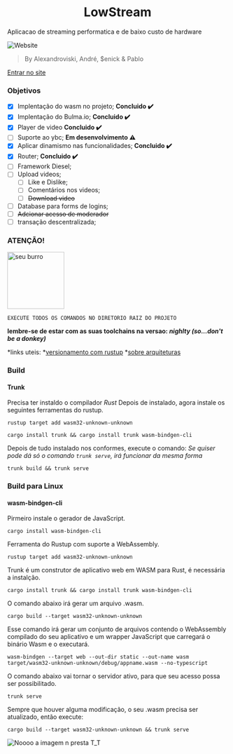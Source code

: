 <h1 align="center"> LowStream </h1>
<p align="justify"> Aplicacao de streaming performatica e de baixo custo de hardware </p>
<img alt="Website" src="https://img.shields.io/website?down_message=offline&up_message=online&url=https%3A%2F%2Flowstream.tk"> 
<blockquote>By Alexandroviski, André, $enick & Pablo</blockquote> <a href="https://lowstream.tk/">Entrar no site</a>

<h3>Objetivos</h3>

  - [x] Implentação do wasm no projeto; **Concluido :heavy_check_mark:**
  - [x] Implentação do Bulma.io; **Concluido :heavy_check_mark:**
  - [x] Player de video **Concluido :heavy_check_mark:**
  - [ ] Suporte ao ybc; **Em desenvolvimento :warning:**
  - [x] Aplicar dinamismo nas funcionalidades; **Concluido :heavy_check_mark:**
  - [x] Router; **Concluido :heavy_check_mark:**
  - [ ] Framework Diesel;
  - [ ] Upload videos;
    - [ ] Like e Dislike;
    - [ ] Comentários nos videos;
    - [ ] ~~Download video~~ 
  - [ ] Database para forms de logins;
  - [ ] ~~Adcionar acesso de moderador~~ 
  - [ ] transação descentralizada;
  
  <h3>ATENÇÃO!</h3>
  
  
 <img alt="seu burro" src="https://pbs.twimg.com/profile_images/1024031406685601793/6P8F0RFy.jpg" width="130px" height="130px"> 

  
    EXECUTE TODOS OS COMANDOS NO DIRETORIO RAIZ DO PROJETO
  **lembre-se de estar com as suas toolchains na versao: _nighlty_ _(so...don't be a donkey)_** 
  
 *links uteis:
    *[versionamento com rustup](https://doc.rust-lang.org/edition-guide/rust-2018/rustup-for-managing-rust-versions.html)
    *[sobre arquiteturas](https://raw.githubusercontent.com/wiki/hjl-tools/x86-psABI/x86-64-psABI-1.0.pdf)
  
  <h3>Build</h3>
  
  	
  
  <h4>Trunk</h4>
 
 	
  
  Precisa ter instaldo o compilador *Rust* 
  Depois de instalado, agora instale os seguintes ferramentas do rustup.

  
  ```
  rustup target add wasm32-unknown-unknown
  ```
  
  ```
  cargo install trunk && cargo install trunk wasm-bindgen-cli
  ```
  Depois de tudo instalado nos conformes, execute o comando:
  *Se quiser pode dá só o comando ```trunk serve```, irá funcionar da mesma forma*
  
  ```
  trunk build && trunk serve
  ```

  <h3>Build para Linux</h3>

				  
  <h4>wasm-bindgen-cli</h4>
  
  Pirmeiro instale o gerador de JavaScript.

  ```
  cargo install wasm-bindgen-cli
  
  ```
  
  Ferramenta do Rustup com suporte a WebAssembly.

  ```
  rustup target add wasm32-unknown-unknown
  ```

  Trunk é um construtor de aplicativo web em WASM para 
Rust, é necessária a instalção.
 
  ```
  cargo install trunk && cargo install trunk wasm-bindgen-cli
  ```
  
  O comando abaixo irá gerar um arquivo .wasm.

  ```
  cargo build --target wasm32-unknown-unknown

  ```
  Esse comando irá gerar um conjunto de arquivos
contendo o WebAssembly compilado do seu aplicativo e um
wrapper JavaScript que carregará o binário Wasm e o
executará.


  ```
  wasm-bindgen --target web --out-dir static --out-name wasm target/wasm32-unknown-unknown/debug/appname.wasm --no-typescript
  ```
  O comando abaixo vai tornar o servidor ativo, para 
que seu acesso possa ser possibilitado.

  ```
  trunk serve
  ```
  Sempre que houver alguma modificação, o seu .wasm precisa ser atualizado, então execute:
  
  ```
  cargo build --target wasm32-unknown-unknown && trunk serve

  ```

  <img align="center" alt="Noooo a imagem n presta T_T" src="https://i.pinimg.com/564x/05/a8/0e/05a80e4c78c3bd767650229f0407e162.jpg"> 
